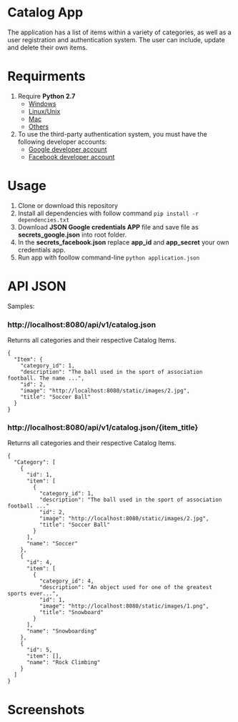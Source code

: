 # Catalog App

The application has a list of items within a variety of categories, as well as a user registration and authentication system.
The user can include, update and delete their own items.

# Requirments

1. Require **Python 2.7**
   - [Windows](https://www.python.org/downloads/windows/)
   - [Linux/Unix](https://www.python.org/downloads/source/)
   - [Mac](https://www.python.org/downloads/mac-osx/)
   - [Others](https://www.python.org/download/other/)
1. To use the third-party authentication system, you must have the following developer accounts:
   - [Google developer account](https://console.developers.google.com)
   - [Facebook developer account](https://developers.facebook.com/)

# Usage

1. Clone or download this repository
1. Install all dependencies with follow command `pip install -r dependencies.txt`
1. Download **JSON Google credentials APP** file and save file as **secrets_google.json** into root folder.
1. In the **secrets_facebook.json** replace **app_id** and **app_secret** your own credentials app.
1. Run app with foollow command-line `python application.json` 
 

# API JSON

Samples:

### http://localhost:8080/api/v1/catalog.json
Returns all categories and their respective Catalog Items.

```
{
  "Item": {
    "category_id": 1, 
    "description": "The ball used in the sport of association football. The name ...", 
    "id": 2, 
    "image": "http://localhost:8080/static/images/2.jpg", 
    "title": "Soccer Ball"
  }
}
```

### http://localhost:8080/api/v1/catalog.json/{item_title}

Returns all categories and their respective Catalog Items.
```
{
  "Category": [
    {
      "id": 1, 
      "item": [
        {
          "category_id": 1, 
          "description": "The ball used in the sport of association football ..." 
          "id": 2, 
          "image": "http://localhost:8080/static/images/2.jpg", 
          "title": "Soccer Ball"
        }
      ], 
      "name": "Soccer"
    }, 
    {
      "id": 4, 
      "item": [
        {
          "category_id": 4, 
          "description": "An object used for one of the greatest sports ever...", 
          "id": 1, 
          "image": "http://localhost:8080/static/images/1.png", 
          "title": "Snowboard"
        }
      ], 
      "name": "Snowboarding"
    }, 
    {
      "id": 5, 
      "item": [], 
      "name": "Rock Climbing"
    } 
  ]
}

```

# Screenshots
